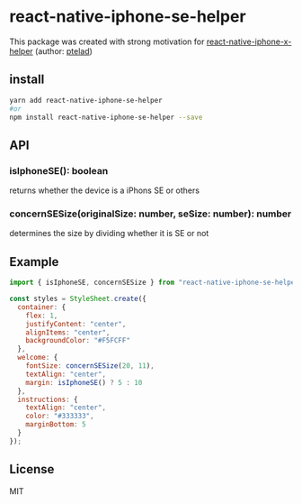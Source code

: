 # react-native-iphone-se-helper

This package was created with strong motivation for [react-native-iphone-x-helper](https://github.com/ptelad/react-native-iphone-x-helper) (author: [ptelad](https://github.com/ptelad))

## install 

```bash
yarn add react-native-iphone-se-helper
#or 
npm install react-native-iphone-se-helper --save
```

## API

### isIphoneSE(): boolean 

returns whether the device is a iPhons SE or others

### concernSESize(originalSize: number, seSize: number): number

determines the size by dividing whether it is SE or not


## Example
```js
import { isIphoneSE, concernSESize } from "react-native-iphone-se-helper";

const styles = StyleSheet.create({
  container: {
    flex: 1,
    justifyContent: "center",
    alignItems: "center",
    backgroundColor: "#F5FCFF"
  },
  welcome: {
    fontSize: concernSESize(20, 11),
    textAlign: "center",
    margin: isIphoneSE() ? 5 : 10
  },
  instructions: {
    textAlign: "center",
    color: "#333333",
    marginBottom: 5
  }
});

```

## License
MIT













